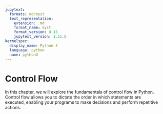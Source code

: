 ```yaml
---
jupytext:
  formats: md:myst
  text_representation:
    extension: .md
    format_name: myst
    format_version: 0.13
    jupytext_version: 1.11.5
kernelspec:
  display_name: Python 3
  language: python
  name: python3
---
```


# Control Flow

In this chapter, we will explore the fundamentals of control flow in Python. Control flow allows you to dictate the order in which statements are executed, enabling your programs to make decisions and perform repetitive actions.
